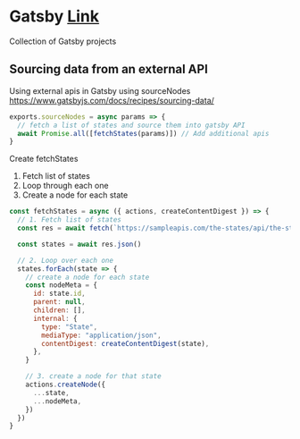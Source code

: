 # Gatsby [Link](https://www.gatsbyjs.com/)
Collection of Gatsby projects

## Sourcing data from an external API
Using external apis in Gatsby using sourceNodes https://www.gatsbyjs.com/docs/recipes/sourcing-data/

```js
exports.sourceNodes = async params => {
  // fetch a list of states and source them into gatsby API
  await Promise.all([fetchStates(params)]) // Add additional apis
}
```

Create fetchStates

1. Fetch list of states
2. Loop through each one
3. Create a node for each state

```js
const fetchStates = async ({ actions, createContentDigest }) => {
  // 1. Fetch list of states
  const res = await fetch(`https://sampleapis.com/the-states/api/the-states`)

  const states = await res.json()

  // 2. Loop over each one
  states.forEach(state => {
    // create a node for each state
    const nodeMeta = {
      id: state.id,
      parent: null,
      children: [],
      internal: {
        type: "State",
        mediaType: "application/json",
        contentDigest: createContentDigest(state),
      },
    }

    // 3. create a node for that state
    actions.createNode({
      ...state,
      ...nodeMeta,
    })
  })
}
```